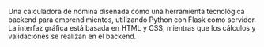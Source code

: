 Una calculadora de nómina diseñada como una herramienta tecnológica backend para emprendimientos, utilizando Python con Flask como servidor. La interfaz gráfica está basada en HTML y CSS, mientras que los cálculos y validaciones se realizan en el backend.
